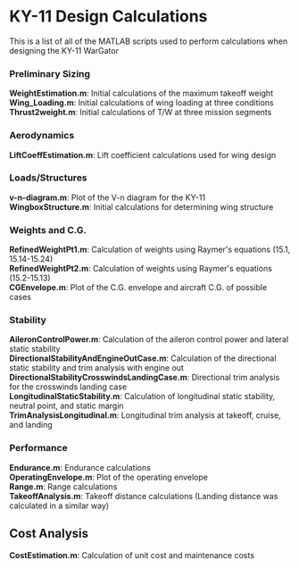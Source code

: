 # KY-11 Design Calculations
This is a list of all of the MATLAB scripts used to perform calculations when designing the KY-11 WarGator

### Preliminary Sizing
**WeightEstimation.m**: Initial calculations of the maximum takeoff weight  
**Wing_Loading.m**: Initial calculations of wing loading at three conditions  
**Thrust2weight.m**: Initial calculations of T/W at three mission segments

### Aerodynamics
**LiftCoeffEstimation.m**: Lift coefficient calculations used for wing design

### Loads/Structures
**v-n-diagram.m**: Plot of the V-n diagram for the KY-11  
**WingboxStructure.m**: Initial calculations for determining wing structure

### Weights and C.G.
**RefinedWeightPt1.m**: Calculation of weights using Raymer's equations (15.1, 15.14-15.24)  
**RefinedWeightPt2.m**: Calculation of weights using Raymer's equations (15.2-15.13)  
**CGEnvelope.m**: Plot of the C.G. envelope and aircraft C.G. of possible cases  

### Stability
**AileronControlPower.m**: Calculation of the aileron control power and lateral static stability  
**DirectionalStabilityAndEngineOutCase.m**: Calculation of the directional static stability and trim analysis with engine out  
**DirectionalStabilityCrosswindsLandingCase.m**: Directional trim analysis for the crosswinds landing case  
**LongitudinalStaticStability.m**: Calculation of longitudinal static stability, neutral point, and static margin  
**TrimAnalysisLongitudinal.m**: Longitudinal trim analysis at takeoff, cruise, and landing

### Performance
**Endurance.m**: Endurance calculations  
**OperatingEnvelope.m**: Plot of the operating envelope  
**Range.m**: Range calculations  
**TakeoffAnalysis.m**: Takeoff distance calculations (Landing distance was calculated in a similar way)

## Cost Analysis
**CostEstimation.m**: Calculation of unit cost and maintenance costs





